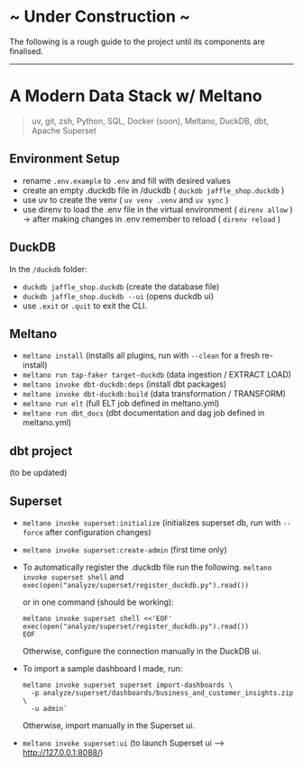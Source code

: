 # ~ Under Construction ~

The following is a rough guide to the project until its components are finalised.

---

# A Modern Data Stack w/ Meltano

> uv, git, zsh, Python, SQL, Docker (soon), Meltano, DuckDB, dbt, Apache Superset

## Environment Setup

- rename `.env.example` to `.env` and fill with desired values
- create an empty .duckdb file in /duckdb ( `duckdb jaffle_shop.duckdb` )
- use uv to create the venv ( `uv venv .venv` and `uv sync` )
- use direnv to load the .env file in the virtual environment ( `direnv allow` )
  -> after making changes in .env remember to reload ( `direnv reload` )

## DuckDB

In the `/duckdb` folder:

- `duckdb jaffle_shop.duckdb` (create the database file)
- `duckdb jaffle_shop.duckdb --ui` (opens duckdb ui)
- use `.exit` or `.quit` to exit the CLI.

## Meltano

- `meltano install` (installs all plugins, run with `--clean` for a fresh re-install)
- `meltano run tap-faker target-duckdb` (data ingestion / EXTRACT LOAD)
- `meltano invoke dbt-duckdb:deps` (install dbt packages)
- `meltano invoke dbt-duckdb:build` (data transformation / TRANSFORM)
- `meltano run elt` (full ELT job defined in meltano.yml)
- `meltano run dbt_docs` (dbt documentation and dag job defined in meltano.yml)

## dbt project

(to be updated)

## Superset

- `meltano invoke superset:initialize` (initializes superset db, run with `--force` after configuration changes)
- `meltano invoke superset:create-admin` (first time only)
- To automatically register the .duckdb file run the following.
  `meltano invoke superset shell` and `exec(open("analyze/superset/register_duckdb.py").read())`

  or in one command (should be working):

  ```
  meltano invoke superset shell <<'EOF'
  exec(open("analyze/superset/register_duckdb.py").read())
  EOF
  ```

  Otherwise, configure the connection manually in the DuckDB ui.

- To import a sample dashboard I made, run:
  ```
  meltano invoke superset superset import-dashboards \
    -p analyze/superset/dashboards/business_and_customer_insights.zip \
    -u admin`
  ```
  Otherwise, import manually in the Superset ui.
- `meltano invoke superset:ui` (to launch Superset ui —> http://127.0.0.1:8088/)
